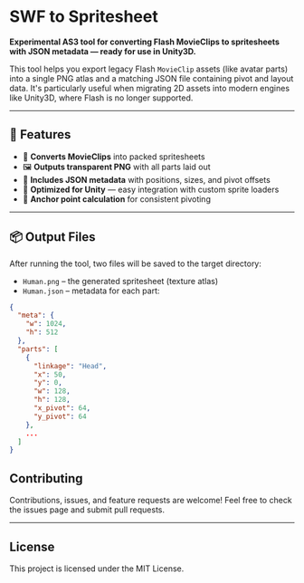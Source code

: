# SWF to Spritesheet

**Experimental AS3 tool for converting Flash MovieClips to spritesheets with JSON metadata — ready for use in Unity3D.**

This tool helps you export legacy Flash `MovieClip` assets (like avatar parts) into a single PNG atlas and a matching JSON file containing pivot and layout data. It's particularly useful when migrating 2D assets into modern engines like Unity3D, where Flash is no longer supported.

---

## 🚀 Features

- 🧩 **Converts MovieClips** into packed spritesheets
- 🖼️ **Outputs transparent PNG** with all parts laid out
- 🧭 **Includes JSON metadata** with positions, sizes, and pivot offsets
- 📐 **Optimized for Unity** — easy integration with custom sprite loaders
- 🔧 **Anchor point calculation** for consistent pivoting

---

## 📦 Output Files

After running the tool, two files will be saved to the target directory:

- `Human.png` – the generated spritesheet (texture atlas)
- `Human.json` – metadata for each part:
```json
{
  "meta": {
    "w": 1024,
    "h": 512
  },
  "parts": [
    {
      "linkage": "Head",
      "x": 50,
      "y": 0,
      "w": 128,
      "h": 128,
      "x_pivot": 64,
      "y_pivot": 64
    },
    ...
  ]
}
```
## Contributing

Contributions, issues, and feature requests are welcome! Feel free to check the issues page and submit pull requests.

---

## License

This project is licensed under the MIT License.
